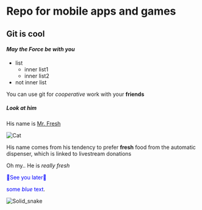 # Repo for mobile apps and games

## **Git is cool**

#### _May the Force be with you_

* list
  * inner list1
  * inner list2
* not inner list

You can use git for _cooperative_ work with your **friends**

##### Look at him

His name is [Mr. Fresh](https://silly-cat.fandom.com/wiki/Mr._Fresh)

![Cat][MrFresh]

 His name comes from his tendency to prefer **fresh** food from the automatic dispenser, which is linked to livestream donations

 Oh my.. He is _really fresh_

 <span style="color:blue">:see_no_evil:See you later:see_no_evil:</span>
 
 <span style="color:blue">some *blue* text</span>.
 
![Solid_snake][Solid_gif]

[Solid_gif]: https://i.pinimg.com/originals/86/b8/72/86b872bc4dc4e2457128dd465a26ce68.gif
[MrFresh]: https://static.wikia.nocookie.net/silly-cat/images/4/4d/Mr._Fresh.png

